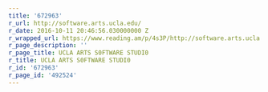 ```yaml
---
title: '672963'
r_url: http://software.arts.ucla.edu/
r_date: 2016-10-11 20:46:56.030000000 Z
r_wrapped_url: https://www.reading.am/p/4s3P/http://software.arts.ucla.edu/
r_page_description: ''
r_page_title: UCLA ARTS S0FTWARE STUDI0
r_title: UCLA ARTS S0FTWARE STUDI0
r_id: '672963'
r_page_id: '492524'
---
```


